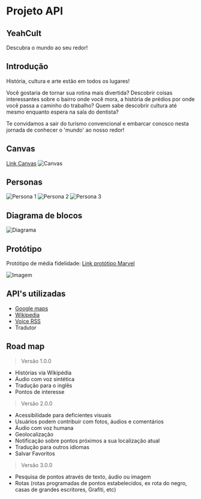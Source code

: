# Projeto API
## YeahCult
Descubra o mundo ao seu redor!

## Introdução
História, cultura e arte estão em todos os lugares!

Você gostaria de tornar sua rotina mais divertida? Descobrir coisas interessantes sobre o bairro onde você mora, a história de prédios por onde você passa a caminho do trabalho? Quem sabe descobrir cultura até mesmo enquanto espera na sala do dentista?

Te convidamos a sair do turismo convencional e embarcar conosco nesta jornada de conhecer o 'mundo' ao nosso redor!

## Canvas
[Link Canvas](https://canvanizer.com/canvas/wfIUYRhiePBAE)
![Canvas](imgs/canvas_wfIUYRhiePBAE.png)

## Personas
![Persona 1](imgs/persona-alice.jpeg)
![Persona 2](imgs/persona-dennis.jpeg)
![Persona 3](imgs/persona-marcia.jpeg)

## Diagrama de blocos
![Diagrama](imgs/DiagramadeblocosAPI.png)

## Protótipo
Protótipo de média fidelidade:
[Link protótipo Marvel](https://marvelapp.com/515i7e9/screen/56950990)


![Imagem](imgs/imagem-principal.jpeg)


## API's utilizadas
* [Google maps](https://developers.google.com/maps/documentation/?hl=pt-br)
* [Wikipedia](https://pt.wikipedia.org/wiki/Wikip%C3%A9dia:Central_de_pesquisas/Portal_de_dados/API)
* [Voice RSS](http://www.voicerss.org/)
* Tradutor


## Road map
>Versão 1.0.0
* Histórias via Wikipédia
* Áudio com voz sintética
* Tradução para o inglês
* Pontos de interesse

>Versão 2.0.0
* Acessibilidade para deficientes visuais
* Usuários podem contribuir com fotos, áudios e comentários
* Áudio com voz humana
* Geolocalização
* Notificação sobre pontos próximos a sua localização atual
* Tradução para outros idiomas
* Salvar Favoritos

>Versão 3.0.0
* Pesquisa de pontos através de texto, áudio ou imagem
* Rotas (rotas programadas de pontos estabelecidos, ex rota do negro, casas de grandes escritores, Grafiti, etc)
